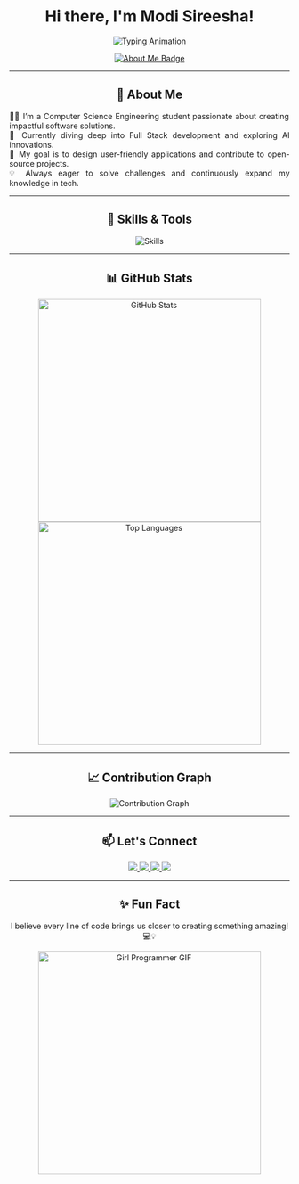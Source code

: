 <h1 align="center"> Hi there, I'm Modi Sireesha!</h1>

<p align="center">
  <img src="https://readme-typing-svg.herokuapp.com?color=%23A445B2&size=28&center=true&vCenter=true&width=600&lines=Full+Stack+Developer;AI+Enthusiast;Prompt+Engineer;Open+Source+Contributor" alt="Typing Animation">
</p>

<p align="center">
  <a href="https://modisireesha-portfolio.vercel.app/" target="_blank">
    <img src="https://img.shields.io/badge/About%20Me-Visit%20Here-green?style=for-the-badge&logo=portfolio" alt="About Me Badge">
  </a>
</p>

---

<h2 align="center">🌟 About Me</h2>

<p align="justify">
  👩‍💻 I’m a Computer Science Engineering student passionate about creating impactful software solutions.<br>
  🌱 Currently diving deep into Full Stack development and exploring AI innovations.<br>
  🎯 My goal is to design user-friendly applications and contribute to open-source projects.<br>
  💡 Always eager to solve challenges and continuously expand my knowledge in tech.
</p>

---

<h2 align="center">🚀 Skills & Tools</h2>

<div align="center">
  <img src="https://skillicons.dev/icons?i=html,css,js,ts,angular,nodejs,java,python,spring,mysql,mongodb,sqlite,aws,postman&perline=7" alt="Skills">
</div>

---

<h2 align="center">📊 GitHub Stats</h2>

<div align="center">
  <img src="https://github-readme-stats.vercel.app/api?username=sireesha0904&show_icons=true&theme=radical&hide_title=true" alt="GitHub Stats" width="400">
  <img src="https://github-readme-stats.vercel.app/api/top-langs/?username=sireesha0904&layout=compact&theme=radical" alt="Top Languages" width="400">
</div>

---

<h2 align="center">📈 Contribution Graph</h2>

<div align="center">
  <img src="https://github-readme-activity-graph.vercel.app/graph?username=sireesha0904&theme=react-dark&bg_color=0D1117&color=A445B2&line=FF5733&point=FFFFFF" alt="Contribution Graph">
</div>

---

<h2 align="center">📫 Let's Connect</h2>

<p align="center">
  <a href="https://twitter.com/_sireeshamodi_" target="_blank">
    <img src="https://img.shields.io/badge/Twitter-@_sireeshamodi_-1DA1F2?style=for-the-badge&logo=twitter">
  </a>
  <a href="https://instagram.com/sireesha_modi" target="_blank">
    <img src="https://img.shields.io/badge/Instagram-@sireesha_modi-E4405F?style=for-the-badge&logo=instagram">
  </a>
  <a href="mailto:modisireesha09@gmail.com">
    <img src="https://img.shields.io/badge/Email-modisireesha09%40gmail.com-red?style=for-the-badge&logo=gmail">
  </a>
  <a href="https://www.linkedin.com/in/modi-sireesha-63ba47279/" target="_blank">
    <img src="https://img.shields.io/badge/LinkedIn-Connect-blue?style=for-the-badge&logo=linkedin">
  </a>
</p>

---

<h2 align="center">✨ Fun Fact</h2>

<p align="center">
  I believe every line of code brings us closer to creating something amazing! 💻💡
</p>

<div align="center">
  <img src="https://media.giphy.com/media/l0HlQ7G5U9VVZ5ubm/giphy.gif" alt="Girl Programmer GIF" width="400">
</div>
